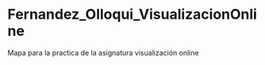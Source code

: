 # Fernandez_Olloqui_VisualizacionOnline
Mapa para la practica de la asignatura visualización online
